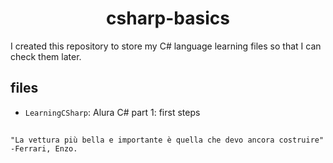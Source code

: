 <h1 align="center">csharp-basics</h1>

I created this repository to store my C# language learning files so that I can check them later.

<h2>files</h2>

- `LearningCSharp`: Alura C# part 1: first steps

  <h2> </h2>

```
"La vettura più bella e importante è quella che devo ancora costruire"
-Ferrari, Enzo.
```
